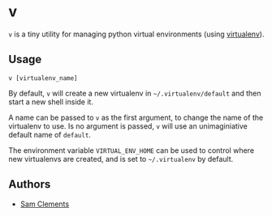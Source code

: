 v
=

`v` is a tiny utility for managing python virtual environments (using [virtualenv](http://www.virtualenv.org/)).

Usage
-----

	v [virtualenv_name]

By default, `v` will create a new virtualenv in `~/.virtualenv/default` and then start a new shell inside it.

A name can be passed to `v` as the first argument, to change the name of the virtualenv to use.
Is no argument is passed, `v` will use an unimaginiative default name of `default`.

The environment variable `VIRTUAL_ENV_HOME` can be used to control where new virtualenvs are created, and is set to `~/.virtualenv` by default.

Authors
-------

* [Sam Clements](https://github.com/borntyping)
